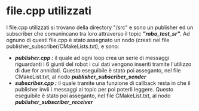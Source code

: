 # file.cpp utilizzati

I file.cpp utilizzati si trovano della directory "/src" e sono un publisher ed un subscriber che comunincano tra loro attraverso il topic ***"robo_test_sr"***. Ad ognuno di questi file.cpp è stato assegnato un nodo (creati nel file publisher_subscriber/CMakeLists.txt), e sono:

* ***publisher.cpp :*** il quale ad ogni loop crea un serie di messaggi riguardanti i 6 giunti del robot i cui dati vengono inseriti tramite l'utilizzo di due for annidati. Questo eseguibile è stato poi asseganto, nel file CMakeList.txt, al nodo ***publisher_subscriber_sender***
* ***subscriber.cpp :*** il quale tramite una funzione di callback resta in che il publisher invii i messaggi al topic per poi poterli leggere. Questo eseguibile è stato poi asseganto, nel file CMakeList.txt, al nodo ***publisher_subscriber_receiver***
